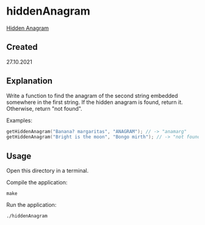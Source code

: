 # hiddenAnagram
[Hidden Anagram](https://edabit.com/challenge/vxWGJmtjpWtu36xfj)

## Created
27.10.2021

## Explanation
Write a function to find the anagram of the second string embedded somewhere in the first string. If the hidden anagram is found, return it. Otherwise, return "not found".

Examples:

```c++
getHiddenAnagram("Banana? margaritas", "ANAGRAM"); // -> "anamarg"
getHiddenAnagram("Bright is the moon", "Bongo mirth"); // -> "not found"
```

## Usage
Open this directory in a terminal.

Compile the application:

```shell
make
```

Run the application:

```shell
./hiddenAnagram
```

